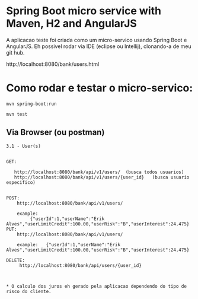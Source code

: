 
# Spring Boot micro service with Maven, H2 and AngularJS

  A aplicacao teste foi criada como um micro-servico usando Spring Boot e AngularJS. Eh possivel rodar via IDE (eclipse ou Intellij), clonando-a de meu git hub.


http://localhost:8080/bank/users.html



# Como rodar e testar o micro-servico:

    mvn spring-boot:run

    mvn test


## Via Browser (ou postman)

    3.1 - User(s)


    GET:

       http://localhost:8080/bank/api/v1/users/  (busca todos usuarios)
       http://localhost:8080/bank/api/v1/users/{user_id}   (busca usuario especifico)


    POST:
        http://localhost:8080/bank/api/v1/users/

        example:
             {"userId":1,"userName":"Erik Alves","userLimitCredit":100.00,"userRisk":"B","userInterest":24.475}
    PUT:
        http://localhost:8080/bank/api/v1/users/

        example:   {"userId":1,"userName":"Erik Alves","userLimitCredit":100.00,"userRisk":"B","userInterest":24.475}

    DELETE:
         http://localhost:8080/bank/api/users/{user_id}



    * O calculo dos juros eh gerado pela aplicacao dependendo do tipo de risco do cliente.





